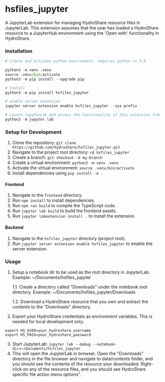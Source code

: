 # hsfiles_jupyter
A JupyterLab extension for managing HydroShare resource files in JupyterLab. This extension assumes that the user has loaded a HydroShare resource to a JupyterHub environment using the 'Open with' functionality in HydroShare.

### Installation

```python
# Create and activate python environment, requires python >= 3.9

python3 -m venv .venv
source .venv/bin/activate
python3 -m pip install --upgrade pip

# Install
python3 -m pip install hsfiles_jupyter

# enable server extension 
jupyter server extension enable hsfiles_jupyter --sys-prefix

# Launch JupyterLab and access the functionality of this extension from the JupyterLab file browser menu!
python3 -m jupyter lab
```
### Setup for Development

1. Clone the repository: `git clone https://github.com/hydroshare/hsfiles_jupyter.git`
2. Navigate to the project root directory: `cd hsfiles_jupyter`
3. Create a branch: `git checkout -b my-branch`
4. Create a virtual environment: `python3 -m venv .venv`
5. Activate the virtual environment: `source .venv/bin/activate`
6. Install dependencies using `pip install -e .`

#### Frontend

1. Navigate to the `frontend` directory.
2. Run `npm install` to install dependencies.
3. Run `npm run build` to compile the TypeScript code.
4. Run `jupyter lab build` to build the frontend assets.
5. Run `jupyter labextension install .` to install the extension.

#### Backend

1. Navigate to the `hsfiles_jupyter` directory (project root).
2. Run `jupyter server extension enable hsfiles_jupyter` to enable the server extension.

### Usage

1. Setup a notebook dir to be used as the root directory in JupyterLab. Example: ~/Documents/hsfiles_jupyter

   1.1. Create a directory called "Downloads"  under the notebook root directory. Example: ~/Documents/hsfiles_jupyter/Downloads 

   1.2. Download a HydroShare resource that you own and extract the contents to the "Downloads" directory.  

2. Export your HydroShare credentials as environment variables. This is needed for local development only:
```shell
export HS_USER=your_hydroshare_username
export HS_PASS=your_hydroshare_password
```
3. Start JupyterLab: `jupyter lab --debug --notebook-dir=~/Documents/hsfiles_jupyter`
4. This will open the JupyterLab in browser. Open the "Downloads" directory in the file browser and navigate to data/contents folder, and you should see the contents of the resource your downloaded. Right-click on any of the resource files, and you should see HydroShare specific file action menu options".
